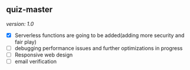 ## quiz-master 
*version: 1.0*

- [X] Serverless functions are going to be added(adding more security and fair play)
- [ ] debugging performance issues and further optimizations in progress
- [ ] Responsive web design
- [ ] email verification

